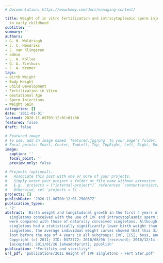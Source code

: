 ```yaml
---
# Documentation: https://wowchemy.com/docs/managing-content/

title: Weight of in vitro fertilization and intracytoplasmic sperm injection singletons
  in early childhood
subtitle: ''
summary: ''
authors:
- G. H. Woldringh
- J. C. Hendriks
- J. van Klingeren
- admin
- L. A. Kollee
- G. A. Zielhuis
- J. A. Kremer
tags:
- Birth Weight
- Body Height
- Child Development
- Fertilization in Vitro
- Gestational Age
- Sperm Injections 
- Weight Gain
categories: []
date: '2011-01-01'
lastmod: 2020-11-06T09:12:01+01:00
featured: false
draft: false

# Featured image
# To use, add an image named `featured.jpg/png` to your page's folder.
# Focal points: Smart, Center, TopLeft, Top, TopRight, Left, Right, BottomLeft, Bottom, BottomRight.
image:
  caption: ''
  focal_point: ''
  preview_only: false

# Projects (optional).
#   Associate this post with one or more of your projects.
#   Simply enter your project's folder or file name without extension.
#   E.g. `projects = ["internal-project"]` references `content/project/deep-learning/index.md`.
#   Otherwise, set `projects = []`.
projects: []
publishDate: '2020-11-06T08:12:01.250037Z'
publication_types:
- '2'
abstract: 'Birth weight and longitudinal growth in the first 4 years of life of term
  singletons conceived with the use of IVF and intracytoplasmic sperm injection (ICSI)
  were compared with those of naturally conceived singletons. Although IVF and ICSI
  singletons had a statistically significantly lower birth weight than naturally conceived
  singletons, the average individual weight curves showed that this difference was
  lost before the age of 4 years in all subgroups: IVF, ICSI, boys, and girls. CI:
  Copyright (c) 2011; JID: 0372772; 2010/08/06 [received]; 2010/12/14 [revised]; 2010/12/16
  [accepted]; 2011/01/26 [aheadofprint]; ppublish'
publication: '*Fertility and sterility*'
url_pdf: 'publications/2011 Weight of IVF singletons - Fert Ster.pdf'
---
```

